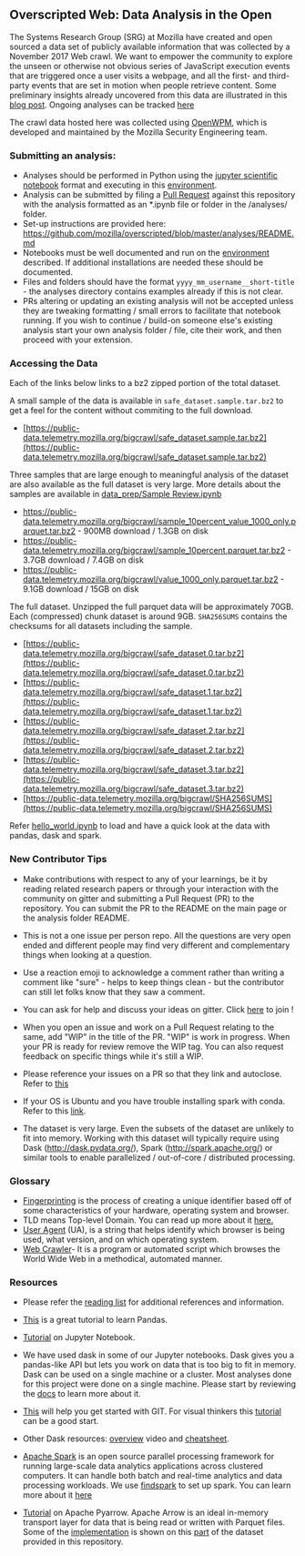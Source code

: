 ## Overscripted Web: Data Analysis in the Open

The Systems Research Group (SRG) at Mozilla have created and open sourced a data set of publicly available information that was collected by a November 2017 Web crawl. We want to empower the community to explore the unseen or otherwise not obvious series of JavaScript execution events that are triggered once a user visits a webpage, and all the first- and third-party events that are set in motion when people retrieve content.
Some preliminary insights already uncovered from this data are illustrated in this [blog post](https://medium.com/firefox-context-graph/overscripted-digging-into-javascript-execution-at-scale-2ed508f21862). 
Ongoing analyses can be tracked [here](https://github.com/mozilla/overscripted/tree/master/analyses)

The crawl data hosted here was collected using [OpenWPM](https://github.com/mozilla/OpenWPM), which is developed and maintained by the Mozilla Security Engineering team.

### Submitting an analysis:
- Analyses should be performed in Python using the [jupyter scientific notebook](https://jupyter-notebook.readthedocs.io/en/stable/) format and executing in this [environment](https://github.com/mozilla/overscripted/blob/master/analyses/environment.yaml). 
- Analysis can be submitted by filing a [Pull Request](https://help.github.com/articles/using-pull-requests) against this repository with the analysis formatted as an *.ipynb file or folder in the /analyses/ folder. 
- Set-up instructions are provided here: https://github.com/mozilla/overscripted/blob/master/analyses/README.md
- Notebooks must be well documented and run on the [environment](https://github.com/mozilla/overscripted/blob/master/analyses/environment.yaml) described. If additional installations are needed these should be documented.
- Files and folders should have the format `yyyy_mm_username__short-title` - the analyses directory contains examples already if this is not clear.
- PRs altering or updating an existing analysis will not be accepted unless they are tweaking formatting / small errors to facilitate that notebook running. If you wish to continue / build-on someone else's existing analysis start your own analysis folder / file, cite their work, and then proceed with your extension.

### Accessing the Data
Each of the links below links to a bz2 zipped portion of the total dataset. 

A small sample of the data is available in `safe_dataset.sample.tar.bz2` to get a feel for the content without commiting to the full download.
- [https://public-data.telemetry.mozilla.org/bigcrawl/safe_dataset.sample.tar.bz2](https://public-data.telemetry.mozilla.org/bigcrawl/safe_dataset.sample.tar.bz2)

Three samples that are large enough to meaningful analysis of the dataset are
also available as the full dataset is very large. More details about the
samples are available in [data_prep/Sample Review.ipynb](https://github.com/mozilla/overscripted/blob/master/data_prep/Sample%20Review.ipynb)
- https://public-data.telemetry.mozilla.org/bigcrawl/sample_10percent_value_1000_only.parquet.tar.bz2 - 900MB download / 1.3GB on disk
- https://public-data.telemetry.mozilla.org/bigcrawl/sample_10percent.parquet.tar.bz2 - 3.7GB download / 7.4GB on disk
- https://public-data.telemetry.mozilla.org/bigcrawl/value_1000_only.parquet.tar.bz2 - 9.1GB download / 15GB on disk

The full dataset. Unzipped the full parquet data will be approximately 70GB. Each (compressed) chunk dataset is around 9GB. `SHA256SUMS` contains the checksums for all datasets including the sample.
- [https://public-data.telemetry.mozilla.org/bigcrawl/safe_dataset.0.tar.bz2](https://public-data.telemetry.mozilla.org/bigcrawl/safe_dataset.0.tar.bz2)
- [https://public-data.telemetry.mozilla.org/bigcrawl/safe_dataset.1.tar.bz2](https://public-data.telemetry.mozilla.org/bigcrawl/safe_dataset.1.tar.bz2)
- [https://public-data.telemetry.mozilla.org/bigcrawl/safe_dataset.2.tar.bz2](https://public-data.telemetry.mozilla.org/bigcrawl/safe_dataset.2.tar.bz2)
- [https://public-data.telemetry.mozilla.org/bigcrawl/safe_dataset.3.tar.bz2](https://public-data.telemetry.mozilla.org/bigcrawl/safe_dataset.3.tar.bz2)
- [https://public-data.telemetry.mozilla.org/bigcrawl/SHA256SUMS](https://public-data.telemetry.mozilla.org/bigcrawl/SHA256SUMS)

Refer [hello_world.ipynb](https://github.com/mozilla/overscripted/blob/master/analyses/hello_world.ipynb) to load and have a quick look at the data with pandas, dask and spark.

### New Contributor Tips

- Make contributions with respect to any of your learnings, be it by reading related research papers or through your interaction with the community on gitter and submitting a Pull Request (PR) to the repository. You can submit the PR to the README on the main page or the analysis folder README.

- This is not a one issue per person repo. All the questions are very open ended and different people may find very different and complementary things when looking at a question.

- Use a reaction emoji to acknowledge a comment rather than writing a comment like "sure" - helps to keep things clean - but the contributor can still let folks know that they saw a comment.

- You can ask for help and discuss your ideas on gitter. Click [here](https://gitter.im/overscripted-discuss/community) to join !

- When you open an issue and work on a Pull Request relating to the same, add "WIP" in the title of the PR. "WIP" is work in progress. When your PR is ready for review remove the WIP tag. You can also request feedback on specific things while it's still a WIP.

- Please reference your issues on a PR so that they link and autoclose. Refer to [this](https://help.github.com/en/articles/closing-issues-using-keywords)

- If your OS is Ubuntu and you have trouble installing spark with conda. Refer to this [link](https://datawookie.netlify.com/blog/2017/07/installing-spark-on-ubuntu/).

- The dataset is very large. Even the subsets of the dataset are unlikely to fit into memory. Working with this dataset will typically require using Dask (http://dask.pydata.org/), Spark (http://spark.apache.org/) or similar tools to enable parallelized / out-of-core / distributed processing.

### Glossary
- [Fingerprinting](https://en.wikipedia.org/wiki/Device_fingerprint) is the process of creating a unique identifier based off of some characteristics of your hardware, operating  system and browser. 
- TLD means Top-level Domain. You can read up more about it [here.](https://en.wikipedia.org/wiki/Top-level_domain) 
- [User Agent](https://en.wikipedia.org/wiki/User_agent) (UA), is a string that helps identify which browser is being used, what version, and on which operating system. 
- [Web Crawler](https://en.wikipedia.org/wiki/Web_crawler)- It is a program or automated script which browses the World Wide   Web in a methodical, automated manner.



### Resources

- Please refer the [reading list](https://github.com/mozilla/overscripted/wiki/Reading-List-(WIP)) for additional references and information.

- [This](https://github.com/brandon-rhodes/pycon-pandas-tutorial) is a great tutorial to learn Pandas.

- [Tutorial](https://www.youtube.com/watch?v=HW29067qVWk) on Jupyter Notebook.

- We have used dask in some of our Jupyter notebooks. Dask gives you a pandas-like API but lets you work on data that is too big to fit in memory. Dask can be used on a single machine or a cluster. Most analyses done for this project were done on a single machine. Please start by reviewing the [docs](https://dask.org/) to learn more about it.

- [This](https://github.com/aSquare14/Git-Cheat-Sheet) will help you get started with GIT. For visual thinkers this [tutorial](https://www.youtube.com/playlist?list=PL6gx4Cwl9DGAKWClAD_iKpNC0bGHxGhcx) can be a good start.

- Other Dask resources: [overview](https://www.youtube.com/watch?v=ods97a5Pzw0) video and [cheatsheet](https://dask.pydata.org/en/latest/_downloads/daskcheatsheet.pdf).

- [Apache Spark](https://spark.apache.org/docs/latest/api/python/pyspark.html) is an open source parallel processing framework for running large-scale data analytics applications across clustered computers. It can handle both batch and real-time analytics and data processing workloads. We use [findspark](https://github.com/minrk/findspark) to set up spark. You can learn more about it [here](https://github.com/apache/spark )

- [Tutorial](https://arrow.apache.org/docs/python/parquet.html) on Apache Pyarrow. Apache Arrow is an ideal in-memory transport layer for data that is being read or written with Parquet files. Some of the [implementation](https://github.com/agarwalishita/overscripted/blob/master/analyses/issue_92.ipynb) is shown on this [part](https://public-data.telemetry.mozilla.org/bigcrawl/safe_dataset.0.tar.bz2) of the dataset provided in this repository. 

